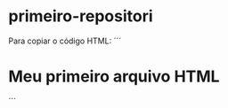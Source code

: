 # primeiro-repositori

Para copiar o código HTML:
´´´
<html>
<h1>Meu primeiro arquivo HTML</h1>
</html>
´´´
